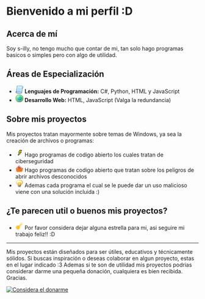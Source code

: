 # Bienvenido a mi perfil :D

## Acerca de mí
Soy s-illy, no tengo mucho que contar de mi, tan solo hago programas basicos o simples pero con algo de utilidad.

## Áreas de Especialización
- <img src="images/code.png" alt="Programación" width="20"/> **Lenguajes de Programación:** C#, Python, HTML y JavaScript
- <img src="images/world.png" alt="Web" width="20"/> **Desarrollo Web:** HTML, JavaScript (Valga la redundancia)

## Sobre mis proyectos
Mis proyectos tratan mayormente sobre temas de Windows, ya sea la creación de archivos o programas:
- <img src="images/security.png" alt="Aprendizaje" width="20"/> Hago programas de codigo abierto los cuales tratan de ciberseguridad
- <img src="images/danger.png" alt="Aprendizaje" width="20"/> Hago programas de codigo abierto que tratan sobre los peligros de abrir archivos desconocidos
- <img src="images/foco.png" alt="Aprendizaje" width="20"/> Ademas cada programa el cual se le puede dar un uso malicioso viene con una solución incluida :)


## ¿Te parecen util o buenos mis proyectos?
- <img src="images/sparkle.png" alt="Aprendizaje" width="20"/> Por favor considera dejar alguna estrella para mi, asi seguire mi trabajo feliz!! :D
---
Mis proyectos están diseñados para ser útiles, educativos y técnicamente sólidos. Si buscas inspiración o deseas colaborar en algun proyecto, estas en el lugar indicado :3 Ademas si te son de utilidad mis proyectos podrias considerar darme una pequeña donación, cualquiera es bien recibida. Gracias.

[![Considera el donarme](https://img.shields.io/badge/Ko--fi-en%20odoname-29ABE0?logo=kofi&style=for-the-badge)](https://ko-fi.com/silly69)
